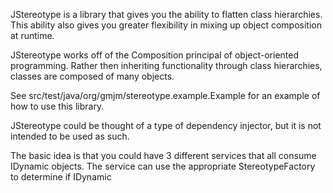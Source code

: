 JStereotype is a library that gives you the ability to flatten class hierarchies.  This ability also gives you greater flexibility in mixing up object composition at runtime.

JStereotype works off of the Composition principal of object-oriented programming.  Rather then inheriting functionality through class hierarchies, classes are composed of many objects.

See  src/test/java/org/gmjm/stereotype.example.Example for an example of how to use this library.


JStereotype could be thought of a type of dependency injector, but it is not intended to be used as such.

The basic idea is that you could have 3 different services that all consume IDynamic objects.  The service can use the appropriate StereotypeFactory to determine if IDynamic 